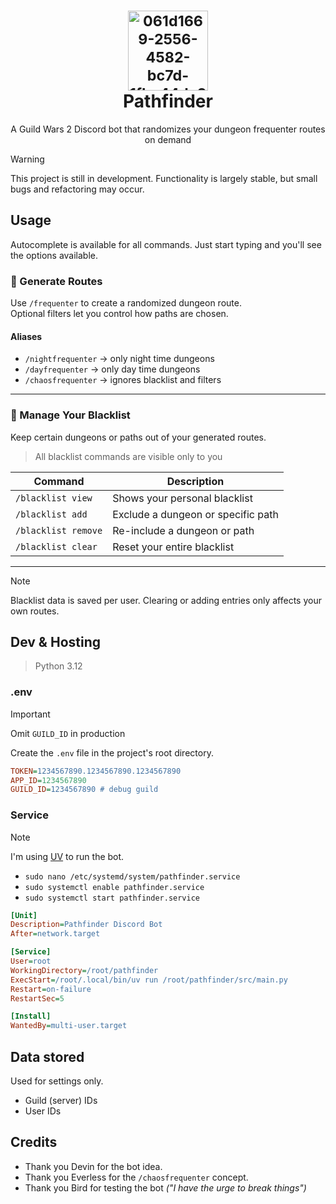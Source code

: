 <h1 align="center">
    <sub>
      <img width="128" height="128" alt="061d1669-2556-4582-bc7d-1fba44de2c12 (Custom)" src="https://github.com/user-attachments/assets/ec8e9d7e-08f6-443d-997f-f8bf9474990d" />
    </sub>
    <br>
    Pathfinder
</h1>

<p align="center">
  A Guild Wars 2 Discord bot that randomizes your dungeon frequenter routes on demand
</p>

> [!WARNING]
> This project is still in development. Functionality is largely stable, but small bugs and refactoring may occur.  

## Usage

Autocomplete is available for all commands. Just start typing and you'll see the options available.

### 🎲 Generate Routes

Use `/frequenter` to create a randomized dungeon route.  
Optional filters let you control how paths are chosen.

#### Aliases

- `/nightfrequenter` → only night time dungeons  
- `/dayfrequenter` → only day time dungeons  
- `/chaosfrequenter` → ignores blacklist and filters  

---

### 🚫 Manage Your Blacklist

Keep certain dungeons or paths out of your generated routes.

> All blacklist commands are visible only to you

| Command             | Description                        |
| ------------------- | ---------------------------------- |
| `/blacklist view`   | Shows your personal blacklist      |
| `/blacklist add`    | Exclude a dungeon or specific path |
| `/blacklist remove` | Re-include a dungeon or path       |
| `/blacklist clear`  | Reset your entire blacklist        |

---

> [!NOTE]
> Blacklist data is saved per user. Clearing or adding entries only affects your own routes.


## Dev & Hosting

> Python 3.12

### .env

>[!IMPORTANT]
> Omit `GUILD_ID` in production

Create the `.env` file in the project's root directory.

``` ini
TOKEN=1234567890.1234567890.1234567890
APP_ID=1234567890
GUILD_ID=1234567890 # debug guild
```

### Service

> [!NOTE]
> I'm using [UV](https://docs.astral.sh/uv/) to run the bot.

- `sudo nano /etc/systemd/system/pathfinder.service`
- `sudo systemctl enable pathfinder.service`
- `sudo systemctl start pathfinder.service`

``` ini
[Unit]
Description=Pathfinder Discord Bot
After=network.target

[Service]
User=root
WorkingDirectory=/root/pathfinder
ExecStart=/root/.local/bin/uv run /root/pathfinder/src/main.py
Restart=on-failure
RestartSec=5

[Install]
WantedBy=multi-user.target
```

## Data stored

Used for settings only.

- Guild (server) IDs
- User IDs

## Credits

- Thank you Devin for the bot idea.
- Thank you Everless for the `/chaosfrequenter` concept.
- Thank you Bird for testing the bot _("I have the urge to break things")_
